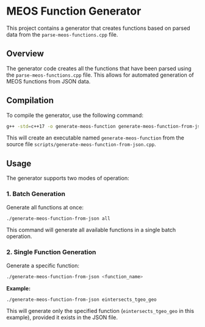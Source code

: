 # MEOS Function Generator

This project contains a generator that creates functions based on parsed data from the `parse-meos-functions.cpp` file.

## Overview

The generator code creates all the functions that have been parsed using the `parse-meos-functions.cpp` file. This allows for automated generation of MEOS functions from JSON data.

## Compilation

To compile the generator, use the following command:

```bash
g++ -std=c++17 -o generate-meos-function generate-meos-function-from-json.cpp
```

This will create an executable named `generate-meos-function` from the source file `scripts/generate-meos-function-from-json.cpp`.

## Usage

The generator supports two modes of operation:

### 1. Batch Generation

Generate all functions at once:

```bash
./generate-meos-function-from-json all
```

This command will generate all available functions in a single batch operation.

### 2. Single Function Generation

Generate a specific function:

```bash
./generate-meos-function-from-json <function_name>
```

**Example:**
```bash
./generate-meos-function-from-json eintersects_tgeo_geo
```

This will generate only the specified function (`eintersects_tgeo_geo` in this example), provided it exists in the JSON file.
